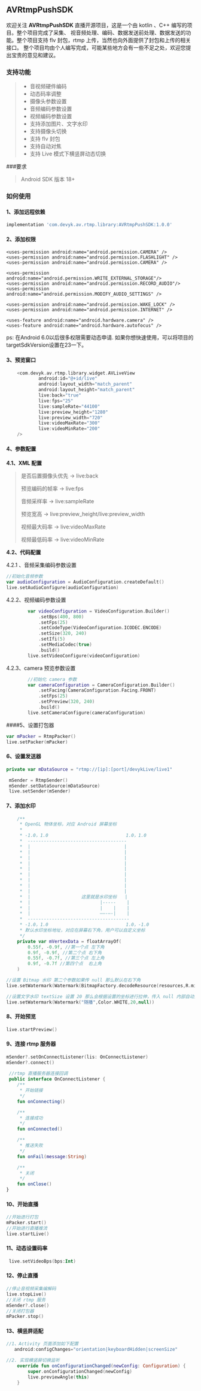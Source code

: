 ## AVRtmpPushSDK

欢迎关注 **AVRtmpPushSDK** 直播开源项目，这是一个由 kotlin 、C++ 编写的项目。整个项目完成了采集、 视音频处理、编码、数据发送前处理、数据发送的功能。整个项目支持 flv 封包，rtmp 上传，当然也向外面提供了封包和上传的相关接口。 整个项目均由个人编写完成，可能某些地方会有一些不足之处，欢迎您提出宝贵的意见和建议。



### 支持功能

>- 音视频硬件编码
>- 动态码率调整
>- 摄像头参数设置
>- 音频编码参数设置
>- 视频编码参数设置
>- 支持添加图片、文字水印
>- 支持摄像头切换
>- 支持 flv 封包
>- 支持自动对焦
>- 支持 Live 模式下横竖屏动态切换



###要求

>Android SDK 版本 18+



### 如何使用

#### 1、添加远程依赖

```groovy
implementation 'com.devyk.av.rtmp.library:AVRtmpPushSDK:1.0.0'
```

#### 2、添加权限

```
<uses-permission android:name="android.permission.CAMERA" />
<uses-permission android:name="android.permission.FLASHLIGHT" />
<uses-permission android:name="android.permission.CAMERA" />

<uses-permission android:name="android.permission.WRITE_EXTERNAL_STORAGE"/>
<uses-permission android:name="android.permission.RECORD_AUDIO"/>
<uses-permission android:name="android.permission.MODIFY_AUDIO_SETTINGS" />

<uses-permission android:name="android.permission.WAKE_LOCK" />
<uses-permission android:name="android.permission.INTERNET" />

<uses-feature android:name="android.hardware.camera" />
<uses-feature android:name="android.hardware.autofocus" />
```

ps: 在Android 6.0以后很多权限需要动态申请. 如果你想快速使用，可以将项目的targetSdkVersion设置在23一下。

#### 3、预览窗口

```kotlin
    <com.devyk.av.rtmp.library.widget.AVLiveView
            android:id="@+id/live"
            android:layout_width="match_parent"
            android:layout_height="match_parent"
            live:back="true"
            live:fps="25"
            live:sampleRate="44100"
            live:preview_height="1280"
            live:preview_width="720"
            live:videoMaxRate="300"
            live:videoMinRate="200"
    />
```



#### 4、参数配置

**4.1、XML 配置**

>是否后置摄像头优先 -> live:back
>
>预览编码的帧率 -> live:fps
>
>音频采样率 ->  live:sampleRate
>
>预览宽高 ->  live:preview_height/live:preview_width
>
>视频最大码率 -> live:videoMaxRate
>
>视频最低码率 -> live:videoMinRate



**4.2、代码配置**

4.2.1 、音频采集编码参数设置

```kotlin
//初始化音频参数
var audioConfiguration = AudioConfiguration.createDefault()
live.setAudioConfigure(audioConfiguration)
```

4.2.2、视频编码参数设置

```kotlin
        var videoConfiguration = VideoConfiguration.Builder()
            .setBps(400, 800)
            .setFps(25)
            .setCodeType(VideoConfiguration.ICODEC.ENCODE)
            .setSize(320, 240)
            .setIfi(5)
            .setMediaCodec(true)
            .build()
        live.setVideoConfigure(videoConfiguration)
```

4.2.3、camera 预览参数设置

```kotlin
        //初始化 camera 参数
        var cameraConfiguration = CameraConfiguration.Builder()
            .setFacing(CameraConfiguration.Facing.FRONT)
            .setFps(25)
            .setPreview(320, 240)
            .build()
        live.setCameraConfigure(cameraConfiguration)
```



####5、设置打包器

```kotlin
var mPacker = RtmpPacker()
live.setPacker(mPacker)
```



#### 6、设置发送器

```kotlin
private var mDataSource = "rtmp://[ip]:[port]/devykLive/live1"

 mSender = RtmpSender()
 mSender.setDataSource(mDataSource)
 live.setSender(mSender)
```



#### 7、添加水印

```kotlin
    /**
     * OpenGL 物体坐标，对应 Android 屏幕坐标
     *
     * -1.0，1.0                             1.0，1.0
     *  -------------------------------------
     *  |                                   |
     *  |                                   |
     *  |                                   |
     *  |                                   |
     *  |                                   |
     *  |                                   |
     *  |                                   |
     *  |                                   |
     *  |                                   |
     *  |                   这里就是水印坐标   |
     *  |                          |-----    |
     *  |                          |    |    |
     *  |                          ——-—-|    |
     *  --------------------------------------
     * -1.0，1.0                             1.0，-1.0
     * 默认水印坐标地址，对应在屏幕右下角，用户可以自定义坐标
     */
    private var mVertexData = floatArrayOf( 
        0.55f, -0.9f, //第一个点 左下角
        0.9f, -0.9f, //第二个点 右下角
        0.55f, -0.7f, //第三个点 左上角
        0.9f, -0.7f //第四个点  右上角
    )

//设置 Bitmap 水印 第二个参数如果传 null 那么默认在右下角
live.setWatermark(Watermark(BitmapFactory.decodeResource(resources,R.mipmap.live_logo), mVertexData))

//设置文字水印 textSize 设置 20 那么会根据设置的坐标进行拉伸，传入 null 内部自动处理
live.setWatermark(Watermark("随播",Color.WHITE,20,null))
```



#### 8、开始预览

```kotlin
live.startPreview()
```



#### 9、连接 rtmp 服务器

```kotlin
mSender?.setOnConnectListener(lis: OnConnectListener)
mSender?.connect()
 
 //rtmp 直播服务器连接回调
 public interface OnConnectListener {
    /**
     * 开始链接
     */
    fun onConnecting()

    /**
     * 连接成功
     */
    fun onConnected()

    /**
     * 推送失败
     */
    fun onFail(message:String)

    /**
     * 关闭
     */
    fun onClose()
}
```

#### 10、开始直播

```kotlin
//开始进行打包
mPacker.start()
//开始进行直播推流
live.startLive()
```



#### 11、动态设置码率

````kotlin
 live.setVideoBps(bps:Int)
````



#### 12、停止直播

```kotlin
//停止音视频采集编解码
live.stopLive()
//关闭 rtmp 服务
mSender?.close()
//关闭打包器
mPacker.stop()
```



#### 13、横竖屏适配

```kotlin
//1、Activity 页面添加如下配置
   android:configChanges="orientation|keyboardHidden|screenSize"

//2. 实现横竖屏切换监听
    override fun onConfigurationChanged(newConfig: Configuration) {
        super.onConfigurationChanged(newConfig)
        live.previewAngle(this)
    }
```





 

